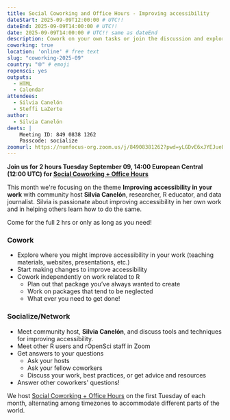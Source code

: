 ```yaml
---
title: Social Coworking and Office Hours - Improving accessibility
dateStart: 2025-09-09T12:00:00 # UTC!!
dateEnd: 2025-09-09T14:00:00 # UTC!!
date: 2025-09-09T14:00:00 # UTC!! same as dateEnd
description: Cowork on your own tasks or join the discussion and explore how to make your work more accessible.
coworking: true
location: 'online' # free text
slug: "coworking-2025-09"
country: "🌐" # emoji
ropensci: yes
outputs:
  - HTML
  - Calendar
attendees:
  - Silvia Canelón
  - Steffi LaZerte
author:
  - Silvia Canelón
deets: |
    Meeting ID: 849 0838 1262
    Passcode: socialize
zoomurl: https://numfocus-org.zoom.us/j/84908381262?pwd=yLGDvE6xJYEJueL0bjxyup0JOU3CbL.1
---
```


<!--
```{r}
d <- lubridate::ymd_hms('2025-09-09 14:00:00', tz = 'Europe/Paris')
lubridate::with_tz(d, 'UTC')
lubridate::with_tz(d, 'America/Winnipeg')
```
-->

**Join us for 2 hours Tuesday September 09, 14:00 European Central (12:00 UTC) for 
[Social Coworking + Office Hours](/blog/2023/06/21/coworking/)**

This month we're focusing on the theme **Improving accessibility in your work** 
with community host **Silvia Canelón**, researcher, R educator, and data journalist.
Silvia is passionate about improving accessibility in her own work and in helping others
learn how to do the same.

Come for the full 2 hrs or only as long as you need!

### Cowork

- Explore where you might improve accessibility in your work (teaching materials, websites, presentations, etc.)
- Start making changes to improve accessibility
- Cowork independently on work related to R
    - Plan out that package you’ve always wanted to create
    - Work on packages that tend to be neglected
    - What ever you need to get done!

### Socialize/Network

- Meet community host, **Silvia Canelón**, and discuss tools and techniques for improving accessibility.
- Meet other R users and rOpenSci staff in Zoom
- Get answers to your questions
    - Ask your hosts
    - Ask your fellow coworkers
    - Discuss your work, best practices, or get advice and resources
- Answer other coworkers' questions!

We host 
[Social Coworking + Office Hours](/blog/2023/06/21/coworking/) 
on the first Tuesday of each month, alternating among timezones to 
accommodate different parts of the world.

